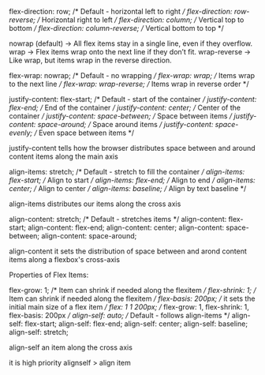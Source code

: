 flex-direction: row;              /* Default - horizontal left to right */
flex-direction: row-reverse;      /* Horizontal right to left */
flex-direction: column;           /* Vertical top to bottom */
flex-direction: column-reverse;   /* Vertical bottom to top */


nowrap (default) → All flex items stay in a single line, even if they overflow.
wrap → Flex items wrap onto the next line if they don’t fit.
wrap-reverse → Like wrap, but items wrap in the reverse direction.

flex-wrap: nowrap;                /* Default - no wrapping */
flex-wrap: wrap;                  /* Items wrap to the next line */
flex-wrap: wrap-reverse;          /* Items wrap in reverse order */

justify-content: flex-start;      /* Default - start of the container */
justify-content: flex-end;        /* End of the container */
justify-content: center;          /* Center of the container */
justify-content: space-between;   /* Space between items */
justify-content: space-around;    /* Space around items */
justify-content: space-evenly;    /* Even space between items */

justify-content tells how the browser distributes space between and around content items along the main axis

align-items: stretch;             /* Default - stretch to fill the container */
align-items: flex-start;          /* Align to start */
align-items: flex-end;            /* Align to end */
align-items: center;              /* Align to center */
align-items: baseline;            /* Align by text baseline */

align-items distributes our items along the cross axis


align-content: stretch;           /* Default - stretches items */
align-content: flex-start;
align-content: flex-end;
align-content: center;
align-content: space-between;
align-content: space-around;

align-content it sets the distribution of space between and arond content items along a flexbox's cross-axis



Properties of Flex Items:

flex-grow: 1;                     /* Item can shrink if needed  along the flexitem */
flex-shrink: 1;                   /* Item can shrink if needed  along the flexitem */
flex-basis: 200px;                /* it sets the initial main size of a flex item */ 
flex: 1 1 200px;                  /* flex-grow: 1, flex-shrink: 1, flex-basis: 200px */
align-self: auto;                /* Default - follows align-items */
align-self: flex-start;
align-self: flex-end;
align-self: center;
align-self: baseline;
align-self: stretch;

align-self an item along the cross axis

it is high priority alignself > align item



